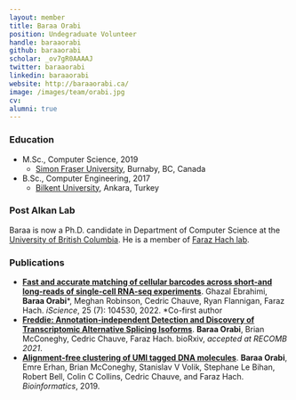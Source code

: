 ```yaml
---
layout: member
title: Baraa Orabi
position: Undegraduate Volunteer
handle: baraaorabi
github: baraaorabi
scholar: _ov7gR0AAAAJ
twitter: baraaorabi
linkedin: baraaorabi
website: http://baraaorabi.ca/
image: /images/team/orabi.jpg
cv: 
alumni: true
---
```


### Education

- M.Sc., Computer Science, 2019
  - [Simon Fraser University](http://www.cs.sfu.ca), Burnaby, BC, Canada
- B.Sc., Computer Engineering, 2017 
  - [Bilkent University](http://www.cs.bilkent.edu.tr/), Ankara, Turkey

### Post Alkan Lab

Baraa is now a Ph.D. candidate in Department of Computer Science at the [University of British Columbia](https://www.cs.ubc.ca/). He is a member of [Faraz Hach lab](https://hachlab.org/). 

### Publications

- [**Fast and accurate matching of cellular barcodes across short-and long-reads of single-cell RNA-seq experiments**](https://www.sciencedirect.com/science/article/pii/S258900422200801X). Ghazal Ebrahimi, **Baraa Orabi**\*, Meghan Robinson, Cedric Chauve, Ryan Flannigan, Faraz Hach. *iScience*, 25 (7): 104530, 2022. *Co-first author
- [**Freddie: Annotation-independent Detection and Discovery of Transcriptomic Alternative Splicing Isoforms**](https://www.biorxiv.org/content/10.1101/2021.01.20.427493v1). **Baraa Orabi**, Brian McConeghy, Cedric Chauve, Faraz Hach. bioRxiv, *accepted at RECOMB 2021*.
- [**Alignment-free clustering of UMI tagged DNA molecules**](https://academic.oup.com/bioinformatics/article/35/11/1829/5142725). **Baraa Orabi**, Emre Erhan, Brian McConeghy, Stanislav V Volik, Stephane Le Bihan, Robert Bell, Colin C Collins, Cedric Chauve, and Faraz Hach. *Bioinformatics*, 2019.
